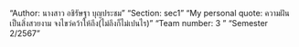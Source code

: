 “Author: นางสาว อชิรัษฐา บุญประชม”
“Section: sec1”
“My personal quote: ความฝันเป็นสิ่งสวยงาม จงไขว่คว้าให้ถึง(ไม่ถึงก็ไม่เปนไร)”
“Team number: 3 ”
“Semester 2/2567”